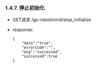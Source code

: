 ### 1.4.7. 停止初始化

  - GET请求 /gs-robot/cmd/stop_initialize

  - response:

    ```
    {
        "data":"true",
        "errorCode":"",
        "msg":"successed",
        "successed":true
    } 
    ```
